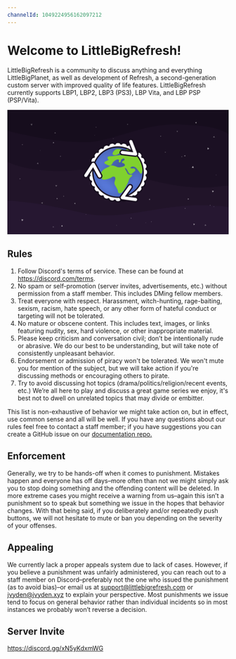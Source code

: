 ```yaml
---
channelId: 1049224956162097212
---
```

# Welcome to LittleBigRefresh!

LittleBigRefresh is a community to discuss anything and everything LittleBigPlanet, as well as development of Refresh, a second-generation custom server with improved quality of life features. LittleBigRefresh currently supports LBP1, LBP2, LBP3 (PS3), LBP Vita, and LBP PSP (PSP/Vita).

![LittleBigRefresh Banner](https://raw.githubusercontent.com/LittleBigRefresh/Branding/main/banners/refresh_banner_1080x_notext.png)

## Rules

1. Follow Discord's terms of service. These can be found at <https://discord.com/terms>.
2. No spam or self-promotion (server invites, advertisements, etc.) without permission from a staff member. This includes DMing fellow members.
3. Treat everyone with respect. Harassment, witch-hunting, rage-baiting, sexism, racism, hate speech, or any other form of hateful conduct or targeting will not be tolerated.
4. No mature or obscene content. This includes text, images, or links featuring nudity, sex, hard violence, or other inappropriate material.
5. Please keep criticism and conversation civil; don’t be intentionally rude or abrasive. We do our best to be understanding, but will take note of consistently unpleasant behavior.
6. Endorsement or admission of piracy won't be tolerated. We won't mute you for mention of the subject, but we will take action if you're discussing methods or encouraging others to pirate.
7. Try to avoid discussing hot topics (drama/politics/religion/recent events, etc.) We’re all here to play and discuss a great game series we enjoy, it's best not to dwell on unrelated topics that may divide or embitter.

This list is non-exhaustive of behavior we might take action on, but in effect, use common sense and all will be well. If you have any questions about our rules feel free to contact a staff member; if you have suggestions you can create a GitHub issue on our [documentation repo.](<https://github.com/LittleBigRefresh/Docs/issues/new>)

## Enforcement

Generally, we try to be hands-off when it comes to punishment. Mistakes happen and everyone has off days–more often than not we might simply ask you to stop doing something and the offending content will be deleted. In more extreme cases you might receive a warning from us–again this isn’t a punishment so to speak but something we issue in the hopes that behavior changes. With that being said, if you deliberately and/or repeatedly push buttons, we will not hesitate to mute or ban you depending on the severity of your offenses.

## Appealing

We currently lack a proper appeals system due to lack of cases. However, if you believe a punishment was unfairly administered, you can reach out to a staff member on Discord–preferably not the one who issued the punishment (as to avoid bias)–or email us at support@littlebigrefresh.com or jvyden@jvyden.xyz to explain your perspective. Most punishments we issue tend to focus on general behavior rather than individual incidents so in most instances we probably won’t reverse a decision.

## Server Invite

https://discord.gg/xN5yKdxmWG
